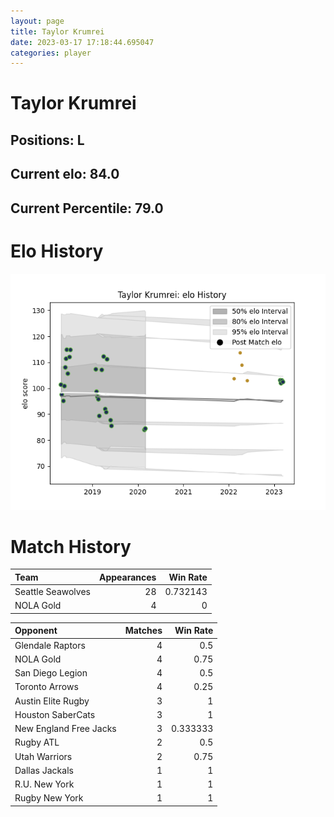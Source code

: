 ```yaml
---  
layout: page  
title: Taylor Krumrei  
date: 2023-03-17 17:18:44.695047  
categories: player  
---
```

# Taylor Krumrei

## Positions: L

## Current elo: 84.0

## Current Percentile: 79.0

# Elo History


![elo history](history_TaylorKrumrei.png)
# Match History


| Team              |   Appearances |   Win Rate |
|:------------------|--------------:|-----------:|
| Seattle Seawolves |            28 |   0.732143 |
| NOLA Gold         |             4 |   0        |

| Opponent               |   Matches |   Win Rate |
|:-----------------------|----------:|-----------:|
| Glendale Raptors       |         4 |   0.5      |
| NOLA Gold              |         4 |   0.75     |
| San Diego Legion       |         4 |   0.5      |
| Toronto Arrows         |         4 |   0.25     |
| Austin Elite Rugby     |         3 |   1        |
| Houston SaberCats      |         3 |   1        |
| New England Free Jacks |         3 |   0.333333 |
| Rugby ATL              |         2 |   0.5      |
| Utah Warriors          |         2 |   0.75     |
| Dallas Jackals         |         1 |   1        |
| R.U. New York          |         1 |   1        |
| Rugby New York         |         1 |   1        |